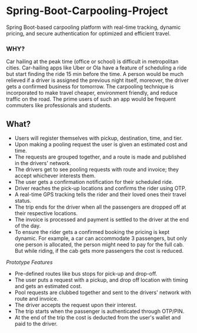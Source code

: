 # Spring-Boot-Carpooling-Project
Spring Boot-based carpooling platform with real-time tracking, dynamic pricing, and secure authentication for optimized and efficient travel.

### WHY?
Car hailing at the peak time (office or school) is difficult in metropolitan cities. Car-hailing apps like Uber or Ola have a feature of scheduling a ride but start finding the ride 15 min before the time. A person would be much relieved if a driver is assigned the previous night itself, moreover, the driver gets a confirmed business for tomorrow. The carpooling technique is incorporated to make travel cheaper, environment friendly, and reduce traffic on the road. The prime users of such an app would be frequent commuters like professionals and students.

## What?
- Users will register themselves with pickup, destination, time, and tier.
- Upon making a pooling request the user is given an estimated cost and time.
- The requests are grouped together, and a route is made and published in the drivers' network.
- The drivers get to see pooling requests with route and invoice; they accept whichever interests them.
- The user gets a confirmation notification for their scheduled ride.
- Driver reaches the pick-up locations and confirms the rider using OTP.
- A real-time GPS tracking tells the rider and their loved ones their travel status.
- The trip ends for the driver when all the passengers are dropped off at their respective locations.
- The invoice is processed and payment is settled to the driver at the end of the day.
- To ensure the rider gets a confirmed booking the pricing is kept dynamic. For example, a car can accommodate 3 passengers, but only one person is allocated, the person might need to pay for the full cab. But while riding, if the cab gets more passengers the cost is reduced.

*Prototype Features*
- Pre-defined routes like bus stops for pick-up and drop-off.
- The user puts a request with a pickup, and drop off location with timing and gets an estimated cost.
- Pool requests are clubbed together and sent to the drivers' network with route and invoice.
- The driver accepts the request upon their interest.
- The trip starts when the passenger is authenticated through OTP/PIN.
- At the end of the trip the cost is deducted from the user's wallet and paid to the driver.


